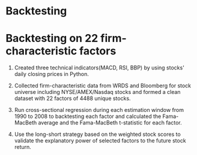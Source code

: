 # Backtesting

# Backtesting on 22 firm-characteristic factors 

1. Created three technical indicators(MACD, RSI, BBP) by using stocks' daily closing prices in Python.

2. Collected firm-characteristic data from WRDS and Bloomberg for stock universe including NYSE/AMEX/Nasdaq stocks and formed a clean dataset with 22 factors of 4488 unique stocks.

3. Run cross-sectional regression during each estimation window from 1990 to 2008 to backtesting each factor and calculated the Fama-MacBeth average and the Fama-MacBeth t-statistic for each factor.

4. Use the long-short strategy based on the weighted stock scores to validate the explanatory power of selected factors to the future stock return.
